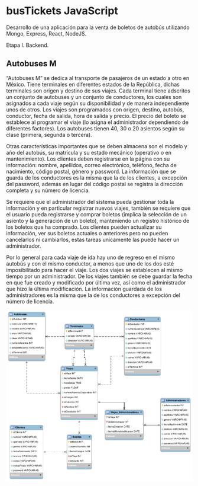 # busTickets JavaScript

Desarrollo de una aplicación para la venta de boletos de autobús utilizando Mongo, Express, React, NodeJS.

Etapa I. Backend.

## Autobuses M

“Autobuses M” se dedica al transporte de pasajeros de un estado a otro en México. Tiene terminales en diferentes estados de la República, dichas terminales son origen y destino de sus viajes. Cada terminal tiene adscritos un conjunto de autobuses y un conjunto de conductores, los cuales son asignados a cada viaje según su disponibilidad y de manera independiente unos de otros. Los viajes son programados con origen, destino, autobús, conductor, fecha de salida, hora de salida y precio. El precio del boleto se establece al programar el viaje (lo asigna el administrador dependiendo de diferentes factores). Los autobuses tienen 40, 30 o 20 asientos según su clase (primera, segunda o tercera). 

Otras características importantes que se deben almacena son el modelo y año del autobús, su matrícula y su estado mecánico (operativo o en mantenimiento). Los clientes deben registrarse en la página con su información: nombre, apellidos, correo electrónico, teléfono, fecha de nacimiento, código postal, género y password. La información que se guarda de los conductores es la misma que la de los clientes, a excepción del password, además en lugar del código postal se registra la dirección completa y su número de licencia. 

Se requiere que el administrador del sistema pueda gestionar toda la información y en particular registrar nuevos viajes, también se requiere que el usuario pueda registrarse y comprar boletos (implica la selección de un asiento y la generación de un boleto), manteniendo un registro histórico de los boletos que ha comprado. Los clientes pueden actualizar su información, ver sus boletos actuales o anteriores pero no pueden cancelarlos ni cambiarlos, estas tareas unicamente las puede hacer un administrador. 

Por lo general para cada viaje de ida hay uno de regreso en el mismo autobús y con el mismo conductor, a menos que uno de los dos esté imposibilitado para hacer el viaje. Los dos viajes se establecen al mismo tiempo por un administrador. De los viajes también se debe guardar la fecha en que fue creado y modificado por última vez, así como el administrador que hizo la última modificación. La información guardada de los administradores es la misma que la de los conductores a excepción del número de licencia.

![EDERworkbench](./imgs/autobusesM.png)

